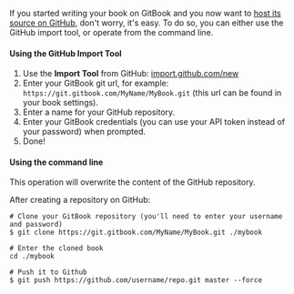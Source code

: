 If you started writing your book on GitBook and you now want to [host its source on GitHub](can-i-host-on-github.md), don't worry, it's easy. To do so, you can either use the GitHub import tool, or operate from the command line.

#### Using the GitHub Import Tool

1. Use the **Import Tool** from GitHub:  [import.github.com/new](https://import.github.com/new)
2. Enter your GitBook git url, for example: `https://git.gitbook.com/MyName/MyBook.git` (this url can be found in your book settings).
3. Enter a name for your GitHub repository.
4. Enter your GitBook credentials (you can use your API token instead of your password) when prompted.
5. Done!

#### Using the command line

This operation will overwrite the content of the GitHub repository.

After creating a repository on GitHub:

```
# Clone your GitBook repository (you'll need to enter your username and password)
$ git clone https://git.gitbook.com/MyName/MyBook.git ./mybook

# Enter the cloned book
cd ./mybook

# Push it to Github
$ git push https://github.com/username/repo.git master --force
```
